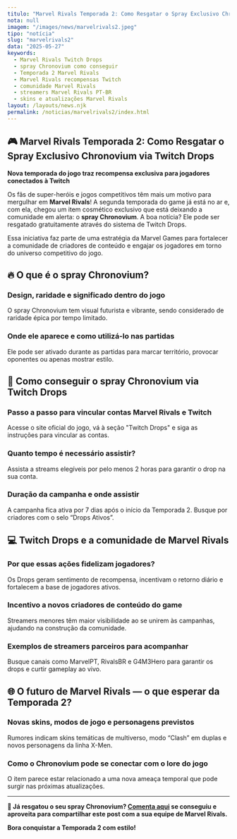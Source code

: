 ```yaml
---
titulo: "Marvel Rivals Temporada 2: Como Resgatar o Spray Exclusivo Chronovium via Twitch Drops"
nota: null
imagem: "/images/news/marvelrivals2.jpeg"
tipo: "notícia"
slug: "marvelrivals2"
data: "2025-05-27"
keywords:
  - Marvel Rivals Twitch Drops
  - spray Chronovium como conseguir
  - Temporada 2 Marvel Rivals
  - Marvel Rivals recompensas Twitch
  - comunidade Marvel Rivals
  - streamers Marvel Rivals PT-BR
  - skins e atualizações Marvel Rivals
layout: /layouts/news.njk
permalink: /noticias/marvelrivals2/index.html  
---
```


## 🎮 Marvel Rivals Temporada 2: Como Resgatar o Spray Exclusivo Chronovium via Twitch Drops

**Nova temporada do jogo traz recompensa exclusiva para jogadores conectados à Twitch**

Os fãs de super-heróis e jogos competitivos têm mais um motivo para mergulhar em **Marvel Rivals**! A segunda temporada do game já está no ar e, com ela, chegou um item cosmético exclusivo que está deixando a comunidade em alerta: o **spray Chronovium**. A boa notícia? Ele pode ser resgatado gratuitamente através do sistema de Twitch Drops.

Essa iniciativa faz parte de uma estratégia da Marvel Games para fortalecer a comunidade de criadores de conteúdo e engajar os jogadores em torno do universo competitivo do jogo.

## 🔥 O que é o spray Chronovium?

### Design, raridade e significado dentro do jogo

O spray Chronovium tem visual futurista e vibrante, sendo considerado de raridade épica por tempo limitado.

### Onde ele aparece e como utilizá-lo nas partidas

Ele pode ser ativado durante as partidas para marcar território, provocar oponentes ou apenas mostrar estilo.

## 🎯 Como conseguir o spray Chronovium via Twitch Drops

### Passo a passo para vincular contas Marvel Rivals e Twitch

Acesse o site oficial do jogo, vá à seção "Twitch Drops" e siga as instruções para vincular as contas.

### Quanto tempo é necessário assistir?

Assista a streams elegíveis por pelo menos 2 horas para garantir o drop na sua conta.

### Duração da campanha e onde assistir

A campanha fica ativa por 7 dias após o início da Temporada 2. Busque por criadores com o selo “Drops Ativos”.

## 💻 Twitch Drops e a comunidade de Marvel Rivals

### Por que essas ações fidelizam jogadores?

Os Drops geram sentimento de recompensa, incentivam o retorno diário e fortalecem a base de jogadores ativos.

### Incentivo a novos criadores de conteúdo do game

Streamers menores têm maior visibilidade ao se unirem às campanhas, ajudando na construção da comunidade.

### Exemplos de streamers parceiros para acompanhar

Busque canais como MarvelPT, RivalsBR e G4M3Hero para garantir os drops e curtir gameplay ao vivo.

## 🌐 O futuro de Marvel Rivals — o que esperar da Temporada 2?

### Novas skins, modos de jogo e personagens previstos

Rumores indicam skins temáticas de multiverso, modo “Clash” em duplas e novos personagens da linha X-Men.

### Como o Chronovium pode se conectar com o lore do jogo

O item parece estar relacionado a uma nova ameaça temporal que pode surgir nas próximas atualizações.

---

**📢 Já resgatou o seu spray Chronovium? [Comenta aqui](/contacto.html) se conseguiu e aproveita para compartilhar este post com a sua equipe de Marvel Rivals.**

**Bora conquistar a Temporada 2 com estilo!**
